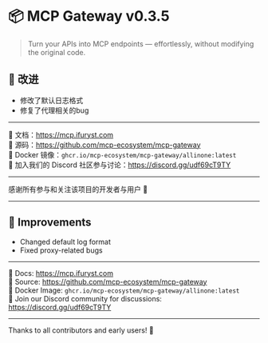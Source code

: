# 📦 MCP Gateway v0.3.5

> Turn your APIs into MCP endpoints — effortlessly, without modifying the original code.

## 🔧 改进

- 修改了默认日志格式
- 修复了代理相关的bug

---

📘 文档：https://mcp.ifuryst.com  
🐙 源码：https://github.com/mcp-ecosystem/mcp-gateway  
🐳 Docker 镜像：`ghcr.io/mcp-ecosystem/mcp-gateway/allinone:latest`  
💬 加入我们的 Discord 社区参与讨论：https://discord.gg/udf69cT9TY

---

感谢所有参与和关注该项目的开发者与用户 💖

---

## 🔧 Improvements

- Changed default log format
- Fixed proxy-related bugs

---

📘 Docs: https://mcp.ifuryst.com  
🐙 Source: https://github.com/mcp-ecosystem/mcp-gateway  
🐳 Docker Image: `ghcr.io/mcp-ecosystem/mcp-gateway/allinone:latest`  
💬 Join our Discord community for discussions: https://discord.gg/udf69cT9TY

---

Thanks to all contributors and early users! 💖 